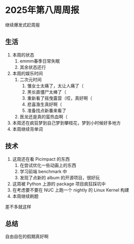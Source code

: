 # 2025年第八周周报

继续爆发式赶周报

## 生活

1. 本周的状态
    1. emmm春季日常失眠
    2. 其余状态还行
2. 本周的娱乐时间
    1. 二次元时间
        1. 雏女士太痛了，太让人痛了（
        2. 黑长直僵尸太棒了（
        3. 重新看了摇曳露营（哎，真好啊（
        4. 悲喜渔生真好啊（
        5. 准备找点新番来看了
    2. 医龙还是真的蛮热血啊（
3. 本周还在疯狂梦到自己梦到攀枝花，梦到小时候好多地方
4. 本周继续背单词

## 技术

1. 这周还在看 Picimpact 的东西
    1. 在尝试优化一些动画上的东西
    2. 学习前端 benchmark 中
    3. 发现了点新的 album 的开源项目，很好玩
2. 这周被 Python 上游的 package 项目疯狂踩坑中
3. 在考虑要不要在 NUC 上跑一个 nightly 的 Linux Kernel 构建
4. 本周继续刷题

差不多就这样

## 总结

自由自在的假期真好啊
